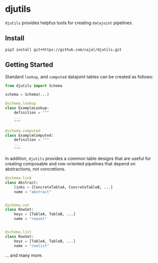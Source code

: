 # djutils

`djutils` provides helpfus tools for creating `datajoint` pipelines.


## Install

```
pip3 install git+https://github.com/cajal/djutils.git
```

## Getting Started

Standard `lookup`, and `computed` datajoint tables can be created as follows:

```python
from djutils import Schema

schema = Schema(...)

@schema.lookup
class ExampleLookup:
    definition = """
    ...
    """

@schema.computed
class ExampleComputed:
    definition = """
    ...
    """
```

In addition, `djutils` provides a common table designs that are useful for creating composable and row-oriented pipelines that depend on abstractions, not concretions.

```python
@schema.link
class Abstract:
    links = [ConcreteTableA, ConcreteTableB, ...]
    name = "abstract"


@schema.set
class RowSet:
    keys = [TableA, TableB, ...]
    name = "rowset"


@schema.list
class RowSet:
    keys = [TableA, TableB, ...]
    name = "rowlist"
```

... and many more.
